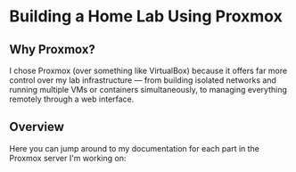 # Building a Home Lab Using Proxmox

## Why Proxmox?
I chose Proxmox (over something like VirtualBox) because it offers far more control over my lab infrastructure — from building 
isolated networks and running multiple VMs or containers simultaneously, to managing everything remotely through
a web interface. 

## Overview
Here you can jump around to my documentation for each part in the Proxmox server I'm working on:

